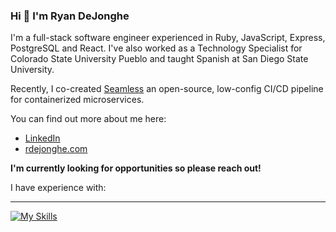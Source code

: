 ### Hi 👋 I'm Ryan DeJonghe

I'm a full-stack software engineer experienced in Ruby, JavaScript, Express, PostgreSQL and React. I've also worked as a Technology Specialist for Colorado State University Pueblo and taught Spanish at San Diego State University.

Recently, I co-created [Seamless](https://seamless-cicd.com/) an open-source, low-config CI/CD pipeline for containerized microservices.

You can find out more about me here:
- [LinkedIn](https://https://www.linkedin.com/in/ryan-dejonghe-50a822272/)
- [rdejonghe.com](https://rdejonghe.com/)

**I'm currently looking for opportunities so please reach out!**

I have experience with:

---

[![My Skills](https://skillicons.dev/icons?i=aws,bash,bootstrap,docker,express,figma,git,github,go,heroku,js,jest,mongodb,nginx,nodejs,postgres,postman,prisma,react,redis,ruby,tailwind,ts,vscode&perline=6)](https://skillicons.dev)

<!--
**RDeJonghe/RDeJonghe** is a ✨ _special_ ✨ repository because its `README.md` (this file) appears on your GitHub profile.
-->
